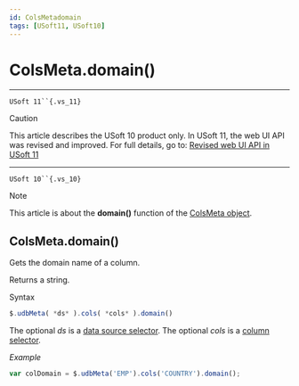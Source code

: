 ```yaml
---
id: ColsMetadomain
tags: [USoft11, USoft10]
---
```

# ColsMeta.domain()



----

`USoft 11``{.vs_11}`

> [!CAUTION]
> This article describes the USoft 10 product only.
> In USoft 11, the web UI API was revised and improved. For full details, go to:
> [Revised web UI API in USoft 11](/docs/Web_and_app_UIs/UDB_udb/Revised_web_UI_API_in_USoft_11.md)

----

`USoft 10``{.vs_10}`

> [!NOTE]
> This article is about the **domain()** function of the [ColsMeta object](/docs/Web_and_app_UIs/UDB_ColsMeta).

## **ColsMeta.domain()**

Gets the domain name of a column.

Returns a string.

Syntax

```js
$.udbMeta( *ds* ).cols( *cols* ).domain()
```

The optional *ds* is a [data source selector](/docs/Web_and_app_UIs/UDB_DataSourceMetaContainer/UDB_DataSourceMetaContainer_object.md). The optional *cols* is a [column selector](/docs/Web_and_app_UIs/UDB_ColsMeta/UDB_ColsMeta_object.md).

*Example*

```js
var colDomain = $.udbMeta('EMP').cols('COUNTRY').domain();
```

 